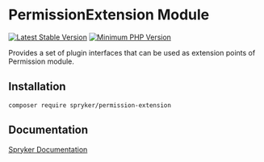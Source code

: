 # PermissionExtension Module
[![Latest Stable Version](https://poser.pugx.org/spryker/permission-extension/v/stable.svg)](https://packagist.org/packages/spryker/permission-extension)
[![Minimum PHP Version](https://img.shields.io/badge/php-%3E%3D%208.1-8892BF.svg)](https://php.net/)

Provides a set of plugin interfaces that can be used as extension points of Permission module.

## Installation

```
composer require spryker/permission-extension
```

## Documentation

[Spryker Documentation](https://docs.spryker.com)
